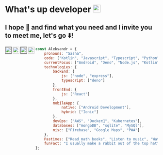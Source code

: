 # What's up developer <img src="https://media.giphy.com/media/hvRJCLFzcasrR4ia7z/giphy.gif" width="25px">

## I hope 💖 and find what you need and I invite you to meet me, let's go ⬇️!
<div>
<a href="">
  <img align="left" alt="Abhishek's Discord" width="22px" src="https://raw.githubusercontent.com/peterthehan/peterthehan/master/assets/discord.svg" />
</a>
<a href="https://www.linkedin.com/in/alexander-rangel-gonzález-181656184/">
  <img align="left" alt="Abhishek's LinkedIN" width="22px" src="https://raw.githubusercontent.com/peterthehan/peterthehan/master/assets/linkedin.svg" />
</a>
<a href="">
  <img align="left" alt="Abhishek's Spotify" width="22px" src="https://raw.githubusercontent.com/peterthehan/peterthehan/master/assets/spotify.svg" />
</a>
<a href="https://www.instagram.com/alexanderverst/">
  <img align="left" alt="Mehdi's Instagram" width="22px" src="https://cdn.jsdelivr.net/npm/simple-icons@v3/icons/instagram.svg" />
</a>
</div>


```javascript
const Aleksandr = {
    pronouns: "Sasha",
    code: ["Kotlin", "Javascript", "Typescript", "Python", "Java", "PHP", "C"],
    currentFocus: ["Android", "Deno", "Node.js", "Kotlin"],
    technologies: {
        backEnd: {
            js: ["node", "express"],
            typescript: ["deno"]
        },
        frontEnd: {
            js: ["React"]
        },
        mobileApp: {
            native: ["Android Development"],
            hybrid: ["Ionic"]
        },
        devOps: ["AWS", "Docker🐳", "Kubernetes"],
        databases: ["mongoDB", "sqlite", "MySQl"],
        misc: ["Firebase", "Google Maps", "PWA"]
    },
    Pastimes: ["Read math books", "Listen to music", "Watch baseball"]
    funFact: "I usually make a rabbit out of the top hat"
};
```
